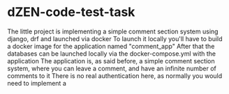 # dZEN-code-test-task
The little project is implementing a simple comment section system using django, drf and launched via docker
To launch it locally you'll have to build a docker image for the application named "comment_app"
After that the databases can be launched locally via the docker-compose.yml with the application
The application is, as said before, a simple comment section system, where you can leave a comment, and have an infinite number of comments to it
There is no real authentication here, as normally you would need to implement a
